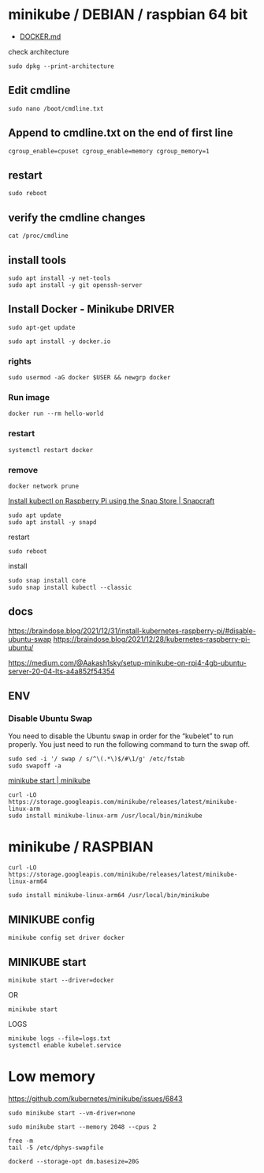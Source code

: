 
# minikube / DEBIAN / raspbian 64 bit

+ [DOCKER.md](DOCKER.md)


check architecture

    sudo dpkg --print-architecture

## Edit cmdline

    sudo nano /boot/cmdline.txt

## Append to cmdline.txt on the end of first line

    cgroup_enable=cpuset cgroup_enable=memory cgroup_memory=1

## restart

    sudo reboot

## verify the cmdline changes 

    cat /proc/cmdline


## install tools

    sudo apt install -y net-tools
    sudo apt install -y git openssh-server

## Install Docker - Minikube DRIVER


    sudo apt-get update
    
    sudo apt install -y docker.io

### rights

    sudo usermod -aG docker $USER && newgrp docker

### Run image

    docker run --rm hello-world

### restart

    systemctl restart docker
 
### remove
    docker network prune



[Install kubectl on Raspberry Pi using the Snap Store | Snapcraft](https://snapcraft.io/install/kubectl/raspbian)

    sudo apt update
    sudo apt install -y snapd
    
restart

    sudo reboot
    
install

    sudo snap install core
    sudo snap install kubectl --classic



## docs

https://braindose.blog/2021/12/31/install-kubernetes-raspberry-pi/#disable-ubuntu-swap
https://braindose.blog/2021/12/28/kubernetes-raspberry-pi-ubuntu/

https://medium.com/@Aakash1sky/setup-minikube-on-rpi4-4gb-ubuntu-server-20-04-lts-a4a852f54354

## ENV

### Disable Ubuntu Swap

You need to disable the Ubuntu swap in order for the “kubelet” to run properly. You just need to run the following command to turn the swap off.

    sudo sed -i '/ swap / s/^\(.*\)$/#\1/g' /etc/fstab
    sudo swapoff -a


[minikube start | minikube](https://minikube.sigs.k8s.io/docs/start/)


    curl -LO https://storage.googleapis.com/minikube/releases/latest/minikube-linux-arm
    sudo install minikube-linux-arm /usr/local/bin/minikube



# minikube / RASPBIAN
  
    curl -LO https://storage.googleapis.com/minikube/releases/latest/minikube-linux-arm64

    sudo install minikube-linux-arm64 /usr/local/bin/minikube
  

## MINIKUBE config

    minikube config set driver docker
    


## MINIKUBE start

    minikube start --driver=docker

OR

    minikube start

LOGS
    
    minikube logs --file=logs.txt
    systemctl enable kubelet.service
 
# Low memory

https://github.com/kubernetes/minikube/issues/6843

    sudo minikube start --vm-driver=none

    sudo minikube start --memory 2048 --cpus 2

    free -m
    tail -5 /etc/dphys-swapfile

    dockerd --storage-opt dm.basesize=20G
    
    
